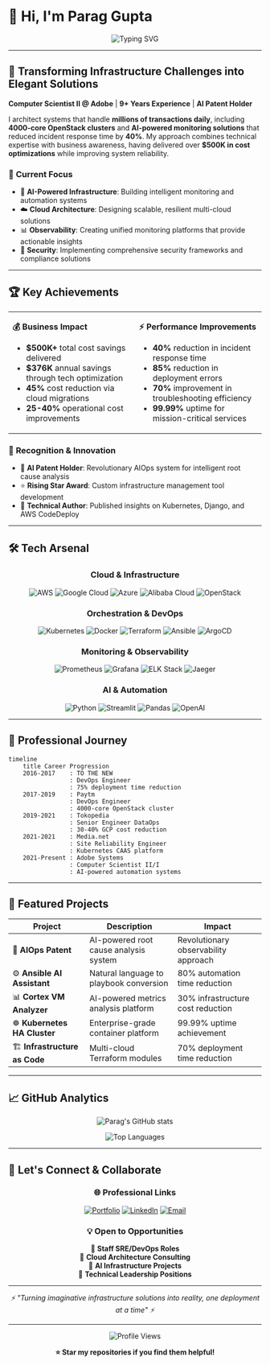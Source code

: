 # 👋 Hi, I'm Parag Gupta

<div align="center">

![Typing SVG](https://readme-typing-svg.demolab.com?font=Fira+Code&weight=600&size=24&pause=1000&color=2196F3&center=true&vCenter=true&width=600&lines=DevOps+Engineer+%7C+Cloud+Architect+%7C+SRE;9%2B+Years+Building+Scalable+Infrastructure;AI+Patent+Holder+%7C+Innovation+Leader;%24500K%2B+in+Cost+Optimizations+Delivered)

</div>

---

## 🚀 **Transforming Infrastructure Challenges into Elegant Solutions**

**Computer Scientist II @ Adobe** | **9+ Years Experience** | **AI Patent Holder**

I architect systems that handle **millions of transactions daily**, including **4000-core OpenStack clusters** and **AI-powered monitoring solutions** that reduced incident response time by **40%**. My approach combines technical expertise with business awareness, having delivered over **$500K in cost optimizations** while improving system reliability.

### 🎯 **Current Focus**
- 🤖 **AI-Powered Infrastructure**: Building intelligent monitoring and automation systems
- ☁️ **Cloud Architecture**: Designing scalable, resilient multi-cloud solutions  
- 📊 **Observability**: Creating unified monitoring platforms that provide actionable insights
- 🔐 **Security**: Implementing comprehensive security frameworks and compliance solutions

---

## 🏆 **Key Achievements**

<table>
<tr>
<td width="50%">

**💰 Business Impact**
- **$500K+** total cost savings delivered
- **$376K** annual savings through tech optimization
- **45%** cost reduction via cloud migrations
- **25-40%** operational cost improvements

</td>
<td width="50%">

**⚡ Performance Improvements**
- **40%** reduction in incident response time
- **85%** reduction in deployment errors
- **70%** improvement in troubleshooting efficiency
- **99.99%** uptime for mission-critical services

</td>
</tr>
</table>

### 🏅 **Recognition & Innovation**
- 🧠 **AI Patent Holder**: Revolutionary AIOps system for intelligent root cause analysis
- ⭐ **Rising Star Award**: Custom infrastructure management tool development
- 📝 **Technical Author**: Published insights on Kubernetes, Django, and AWS CodeDeploy

---

## 🛠️ **Tech Arsenal**

<div align="center">

### **Cloud & Infrastructure**
![AWS](https://img.shields.io/badge/AWS-232F3E?style=for-the-badge&logo=amazon-aws&logoColor=white)
![Google Cloud](https://img.shields.io/badge/GCP-4285F4?style=for-the-badge&logo=google-cloud&logoColor=white)
![Azure](https://img.shields.io/badge/Azure-0078D4?style=for-the-badge&logo=microsoft-azure&logoColor=white)
![Alibaba Cloud](https://img.shields.io/badge/Alibaba_Cloud-FF6A00?style=for-the-badge&logo=alibaba-cloud&logoColor=white)
![OpenStack](https://img.shields.io/badge/OpenStack-ED1944?style=for-the-badge&logo=openstack&logoColor=white)

### **Orchestration & DevOps**
![Kubernetes](https://img.shields.io/badge/Kubernetes-326CE5?style=for-the-badge&logo=kubernetes&logoColor=white)
![Docker](https://img.shields.io/badge/Docker-2496ED?style=for-the-badge&logo=docker&logoColor=white)
![Terraform](https://img.shields.io/badge/Terraform-7B42BC?style=for-the-badge&logo=terraform&logoColor=white)
![Ansible](https://img.shields.io/badge/Ansible-EE0000?style=for-the-badge&logo=ansible&logoColor=white)
![ArgoCD](https://img.shields.io/badge/ArgoCD-EF7B4D?style=for-the-badge&logo=argo&logoColor=white)

### **Monitoring & Observability**
![Prometheus](https://img.shields.io/badge/Prometheus-E6522C?style=for-the-badge&logo=prometheus&logoColor=white)
![Grafana](https://img.shields.io/badge/Grafana-F46800?style=for-the-badge&logo=grafana&logoColor=white)
![ELK Stack](https://img.shields.io/badge/ELK_Stack-005571?style=for-the-badge&logo=elastic&logoColor=white)
![Jaeger](https://img.shields.io/badge/Jaeger-66CFE3?style=for-the-badge&logo=jaeger&logoColor=black)

### **AI & Automation**
![Python](https://img.shields.io/badge/Python-3776AB?style=for-the-badge&logo=python&logoColor=white)
![Streamlit](https://img.shields.io/badge/Streamlit-FF4B4B?style=for-the-badge&logo=streamlit&logoColor=white)
![Pandas](https://img.shields.io/badge/Pandas-150458?style=for-the-badge&logo=pandas&logoColor=white)
![OpenAI](https://img.shields.io/badge/Azure_OpenAI-412991?style=for-the-badge&logo=openai&logoColor=white)

</div>

---

## 💼 **Professional Journey**

```mermaid
timeline
    title Career Progression
    2016-2017    : TO THE NEW
                 : DevOps Engineer
                 : 75% deployment time reduction
    2017-2019    : Paytm
                 : DevOps Engineer  
                 : 4000-core OpenStack cluster
    2019-2021    : Tokopedia
                 : Senior Engineer DataOps
                 : 30-40% GCP cost reduction
    2021-2021    : Media.net
                 : Site Reliability Engineer
                 : Kubernetes CAAS platform
    2021-Present : Adobe Systems
                 : Computer Scientist II/I
                 : AI-powered automation systems
```

---

## 🌟 **Featured Projects**

<div align="center">

| Project | Description | Impact |
|---------|-------------|---------|
| 🤖 **AIOps Patent** | AI-powered root cause analysis system | Revolutionary observability approach |
| ⚙️ **Ansible AI Assistant** | Natural language to playbook conversion | 80% automation time reduction |
| 📊 **Cortex VM Analyzer** | AI-powered metrics analysis platform | 30% infrastructure cost reduction |
| ☸️ **Kubernetes HA Cluster** | Enterprise-grade container platform | 99.99% uptime achievement |
| 🏗️ **Infrastructure as Code** | Multi-cloud Terraform modules | 70% deployment time reduction |

</div>

---

## 📈 **GitHub Analytics**

<div align="center">

![Parag's GitHub stats](https://github-readme-stats.vercel.app/api?username=paraggupta10&show_icons=true&theme=tokyonight&hide_border=true&count_private=true)

![Top Languages](https://github-readme-stats.vercel.app/api/top-langs/?username=paraggupta10&layout=compact&theme=tokyonight&hide_border=true)

</div>

---

## 🤝 **Let's Connect & Collaborate**

<div align="center">

### 🌐 **Professional Links**

[![Portfolio](https://img.shields.io/badge/🌐_Portfolio-Visit_My_Site-2196F3?style=for-the-badge)](https://paraggupta10.github.io/)
[![LinkedIn](https://img.shields.io/badge/LinkedIn-0077B5?style=for-the-badge&logo=linkedin&logoColor=white)](https://linkedin.com/in/parag-gupta10)
[![Email](https://img.shields.io/badge/Email-D14836?style=for-the-badge&logo=gmail&logoColor=white)](mailto:gupta.parag@outlook.com)

### 💡 **Open to Opportunities**
🔹 **Staff SRE/DevOps Roles**  
🔹 **Cloud Architecture Consulting**  
🔹 **AI Infrastructure Projects**  
🔹 **Technical Leadership Positions**

---

<div align="center">
  <i>⚡ "Turning imaginative infrastructure solutions into reality, one deployment at a time" ⚡</i>
</div>

</div>

---

<div align="center">

![Profile Views](https://komarev.com/ghpvc/?username=paraggupta10&color=2196F3&style=for-the-badge&label=PROFILE+VIEWS)

**⭐ Star my repositories if you find them helpful!**

</div>
